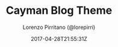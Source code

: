 ---
title: "Cayman Blog Theme"
github: https://github.com/lorepirri/cayman-blog
demo: https://lorepirri.github.io/cayman-blog/
author: Lorenzo Pirritano (@lorepirri)

ssg:
  - Jekyll
cms:
  - No Cms
date: 2017-04-28T21:55:31Z
github_branch: master
---